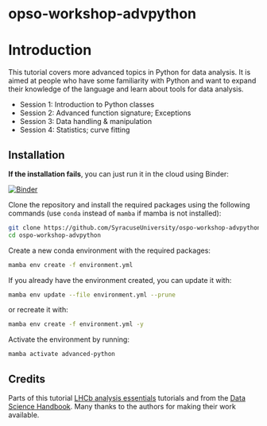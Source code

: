 # opso-workshop-advpython


# Introduction

This tutorial covers more advanced topics in Python for data analysis. It is aimed at people who have some familiarity with Python and want to expand their knowledge of the language and learn about tools for data analysis.

- Session 1: Introduction to Python classes
- Session 2: Advanced function signature; Exceptions
- Session 3: Data handling & manipulation
- Session 4: Statistics; curve fitting

## Installation

**If the installation fails**, you can just run it in the cloud using Binder:

[![Binder](https://mybinder.org/badge_logo.svg)](https://mybinder.org/v2/gh/SyracuseUniversity/ospo-workshop-advpython/HEAD)


Clone the repository and install the required packages using the following commands (use `conda` instead of `mamba` if mamba is not installed):

```bash
git clone https://github.com/SyracuseUniversity/ospo-workshop-advpython.git
cd ospo-workshop-advpython
```

Create a new conda environment with the required packages:

```bash
mamba env create -f environment.yml
```

If you already have the environment created, you can update it with:

```bash
mamba env update --file environment.yml --prune
```

or recreate it with:

```bash
mamba env create -f environment.yml -y
```

Activate the environment by running:

```bash
mamba activate advanced-python
```



## Credits

Parts of this tutorial [LHCb analysis essentials](https://github.com/hsf-training/analysis-essentials) tutorials and from the [Data Science Handbook](https://jakevdp.github.io/PythonDataScienceHandbook/). Many thanks to the authors for making their work available.
